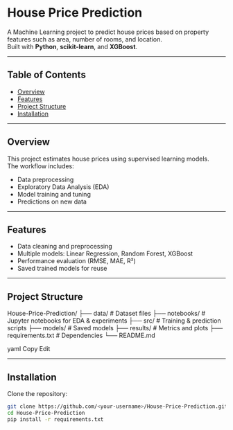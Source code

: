 # House Price Prediction

A Machine Learning project to predict house prices based on property features such as area, number of rooms, and location.  
Built with **Python**, **scikit-learn**, and **XGBoost**.

---

##  Table of Contents
- [Overview](#overview)
- [Features](#features)
- [Project Structure](#project-structure)
- [Installation](#installation)

---

##  Overview
This project estimates house prices using supervised learning models.  
The workflow includes:
- Data preprocessing
- Exploratory Data Analysis (EDA)
- Model training and tuning
- Predictions on new data

---

##  Features
- Data cleaning and preprocessing  
- Multiple models: Linear Regression, Random Forest, XGBoost  
- Performance evaluation (RMSE, MAE, R²)  
- Saved trained models for reuse  

---

##  Project Structure
House-Price-Prediction/
├── data/ # Dataset files
├── notebooks/ # Jupyter notebooks for EDA & experiments
├── src/ # Training & prediction scripts
├── models/ # Saved models
├── results/ # Metrics and plots
├── requirements.txt # Dependencies
└── README.md

yaml
Copy
Edit

---

##  Installation
Clone the repository:
```bash
git clone https://github.com/<your-username>/House-Price-Prediction.git
cd House-Price-Prediction
pip install -r requirements.txt
